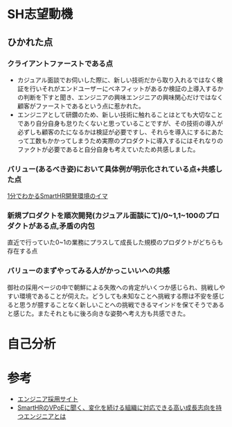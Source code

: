 # SH志望動機

## ひかれた点

### クライアントファーストである点
- カジュアル面談でお伺いした際に、新しい技術だから取り入れるではなく検証を行いそれがエンドユーザーにベネフィットがあるか検証の上導入するかの判断を下すと聞き、エンジニアの興味エンジニアの興味関心だけではなく顧客がファーストであるという点に惹かれた。
- エンジニアとして研鑽のため、新しい技術に触れることはとても大切なことであり自分自身も怠りたくないと思っていることですが、その技術の導入が必ずしも顧客のたになるかは検証が必要ですし、それらを導入にするにあたって工数もかかってしまうため実際のプロダクトに導入するにはそれなりのファクトが必要であると自分自身も考えていたため共感しました。

### バリュー(あるべき姿)において具体例が明示化されている点+共感した点
[1分でわかるSmartHR開発環境のイマ](https://hello-world.smarthr.co.jp/)




### 新規プロダクトを順次開発(カジュアル面談にて)/0~1,1~100のプロダクトがある点,矛盾の内包
直近で行っていた0~1の業務にプラスして成長した規模のプロダクトがどちらも存在する点


### バリューのまずやってみる人がかっこいいへの共感

御社の採用ページの中で朝鮮による失敗への肯定がいくつか感じられ、挑戦しやすい環境であることが伺えた。どうしても未知なことへ挑戦する際は不安を感じると思うが臆することなく新しいことへの挑戦できるマインドを保てそうであると感じた。またそれともに後ろ向きな姿勢へ考え方も共感できた。



# 自己分析


# 参考
- [エンジニア採用サイト](https://recruit.smarthr.co.jp/work/engineer/#h8330f29a31)
- [SmartHRのVPoEに聞く、変化を続ける組織に対応できる高い成長志向を持つエンジニアとは](https://levtech.jp/media/article/interview/detail_135/)
